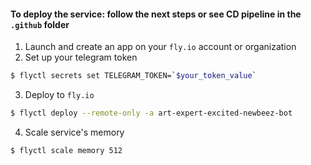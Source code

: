 #### To deploy the service: follow the next steps or see CD pipeline in the `.github` folder

1. Launch and create an app on your `fly.io` account or organization 
2. Set up your telegram token
```sh
$ flyctl secrets set TELEGRAM_TOKEN=`$your_token_value`
```
3. Deploy to `fly.io`
```sh
$ flyctl deploy --remote-only -a art-expert-excited-newbeez-bot
```
4. Scale service's memory
```sh
$ flyctl scale memory 512
```
